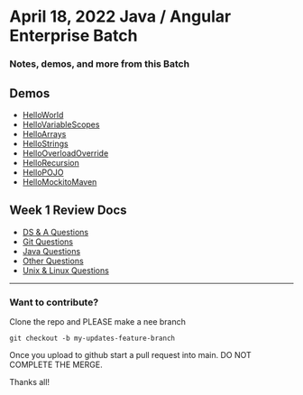 # April 18, 2022 Java / Angular Enterprise Batch
### Notes, demos, and more from this Batch

## Demos
* [HelloWorld](https://github.com/FullSol/my-training-notes/tree/master/demos/1-Java/HelloWorld)
* [HelloVariableScopes](https://github.com/FullSol/my-training-notes/tree/master/demos/1-Java/HelloVariableScopes)
* [HelloArrays](https://github.com/FullSol/my-training-notes/tree/master/demos/1-Java/HelloArrays)
* [HelloStrings](https://github.com/FullSol/my-training-notes/tree/master/demos/1-Java/HelloStrings)
* [HelloOverloadOverride](https://github.com/FullSol/my-training-notes/tree/master/demos/1-Java/HelloOverloadOverride)
* [HelloRecursion](https://github.com/FullSol/my-training-notes/tree/master/demos/1-Java/HelloRecursion)
* [HelloPOJO](https://github.com/FullSol/my-training-notes/tree/master/demos/1-Java/HelloPOJO)
* [HelloMockitoMaven](https://github.com/FullSol/my-training-notes/tree/master/demos/1-Java/HelloMockitoMaven)

## Week 1 Review Docs
* [DS & A Questions](https://github.com/FullSol/my-training-notes/blob/master/Week1_Review/DS_%26_A_Questions.md)
* [Git Questions](https://github.com/FullSol/my-training-notes/blob/master/Week1_Review/Git_Questions.md)
* [Java Questions](https://github.com/FullSol/my-training-notes/blob/master/Week1_Review/Java_Questions.md)
* [Other Questions](https://github.com/FullSol/my-training-notes/blob/master/Week1_Review/Other_Questions.md)
* [Unix & Linux Questions](https://github.com/FullSol/my-training-notes/blob/master/Week1_Review/Unix_Linux_Questions.md)

<hr>

### Want to contribute?
Clone the repo and PLEASE make a nee branch

```
git checkout -b my-updates-feature-branch
```

Once you upload to github start a pull request into main. DO NOT COMPLETE THE MERGE.

Thanks all!
